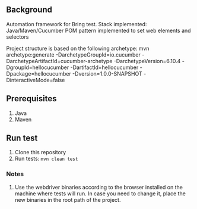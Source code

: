 ## Background

Automation framework for Bring test.
Stack implemented: Java/Maven/Cucumber 
POM pattern implemented to set web elements and selectors

Project structure is based on the following archetype:
mvn archetype:generate 
    -DarchetypeGroupId=io.cucumber 
    -DarchetypeArtifactId=cucumber-archetype 
    -DarchetypeVersion=6.10.4 
    -DgroupId=hellocucumber 
    -DartifactId=hellocucumber 
    -Dpackage=hellocucumber 
    -Dversion=1.0.0-SNAPSHOT 
    -DinteractiveMode=false

## Prerequisites
1.  Java
2.  Maven

## Run test
1.  Clone this repository
2.  Run tests:
    `mvn clean test`
    
### Notes 

1. Use the webdriver binaries according to the browser installed on the machine where tests will run. 
   In case you need to change it, place the new binaries in the root path of the project.

